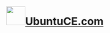 <h1><img src="https://raw.githubusercontent.com/mhancoc7/repo.ubuntuce.com/main/logo.png" height="50" /><a href="https://ubuntuce.com">UbuntuCE.com</a></h1>